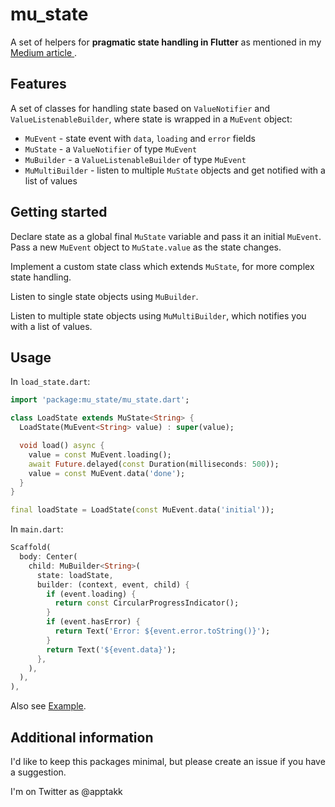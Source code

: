 # mu_state

A set of helpers for **pragmatic state handling in Flutter** as mentioned in my [Medium article ](https://medium.com/@erlendf/pragmatic-state-handling-in-flutter-d8c9bf5d7d2).

## Features

A set of classes for handling state based on `ValueNotifier` and `ValueListenableBuilder`, where state is wrapped in a `MuEvent` object:

- `MuEvent` - state event with `data`, `loading` and `error` fields
- `MuState` - a `ValueNotifier` of type `MuEvent`
- `MuBuilder` - a `ValueListenableBuilder` of type `MuEvent`
- `MuMultiBuilder` - listen to multiple `MuState` objects and get notified with a list of values 

## Getting started

Declare state as a global final `MuState` variable and pass it an initial
`MuEvent`. Pass a new `MuEvent` object to `MuState.value` as the state changes.

Implement a custom state class which extends `MuState`, for more complex state handling.

Listen to single state objects using `MuBuilder`.

Listen to multiple state objects using `MuMultiBuilder`, which notifies you with a list of values.

## Usage

In `load_state.dart`:

```Dart
import 'package:mu_state/mu_state.dart';

class LoadState extends MuState<String> {
  LoadState(MuEvent<String> value) : super(value);

  void load() async {
    value = const MuEvent.loading();
    await Future.delayed(const Duration(milliseconds: 500));
    value = const MuEvent.data('done');
  }
}

final loadState = LoadState(const MuEvent.data('initial'));
```

In `main.dart`:

```Dart
Scaffold(
  body: Center(
    child: MuBuilder<String>(
      state: loadState,
      builder: (context, event, child) {
        if (event.loading) {
          return const CircularProgressIndicator();
        }
        if (event.hasError) {
          return Text('Error: ${event.error.toString()}');
        }
        return Text('${event.data}');
      },
    ),
  ),
),
```

Also see [Example](./example/).

## Additional information

I'd like to keep this packages minimal, but please create an issue if you have a
suggestion.

I'm on Twitter as @apptakk

